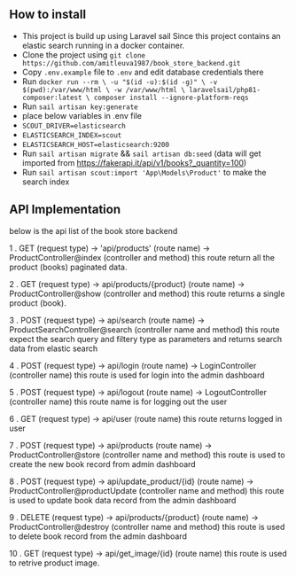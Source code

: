 ## How to install

- This project is build up using Laravel sail Since this project contains an elastic search running in a docker container.
- Clone the project using `git clone https://github.com/amitleuva1987/book_store_backend.git`
- Copy `.env.example` file to `.env` and edit database credentials there
- Run `docker run --rm \ -u "$(id -u):$(id -g)" \ -v $(pwd):/var/www/html \ -w /var/www/html \ laravelsail/php81-composer:latest \ composer install --ignore-platform-reqs`
- Run `sail artisan key:generate`
- place below variables in .env file
- `SCOUT_DRIVER=elasticsearch`
- `ELASTICSEARCH_INDEX=scout`
- `ELASTICSEARCH_HOST=elasticsearch:9200`
- Run `sail artisan migrate` && `sail artisan db:seed` (data will get imported from https://fakerapi.it/api/v1/books?_quantity=100)
- Run `sail artisan scout:import 'App\Models\Product'` to make the search index

## API Implementation

below is the api list of the book store backend

1 . GET (request type) -> 'api/products' (route name) -> ProductController@index (controller and method)
this route return all the product (books) paginated data.

2 . GET (request type) -> api/products/{product} (route name) -> ProductController@show (controller and method)
this route returns a single product (book).

3 . POST (request type) -> api/search (route name) -> ProductSearchController@search (controller name and method)
this route expect the search query and filtery type as parameters and returns search data from elastic search

4 . POST (request type) -> api/login (route name) -> LoginController (controller name)
this route is used for login into the admin dashboard

5 . POST (request type) -> api/logout (route name) -> LogoutController (controller name)
this route name is for logging out the user

6 . GET (request type) -> api/user (route name)
this route returns logged in user

7 . POST (request type) -> api/products (route name) -> ProductController@store (controller name and method)
this route is used to create the new book record from admin dashboard

8 . POST (request type) -> api/update_product/{id} (route name) -> ProductController@productUpdate (controller name and method)
this route is used to update book data record from the admin dashboard

9 . DELETE (request type) -> api/products/{product} (route name) -> ProductController@destroy (controller name and method)
this route is used to delete book record from the admin dashboard

10 . GET (request type) -> api/get_image/{id} (route name)
this route is used to retrive product image.
